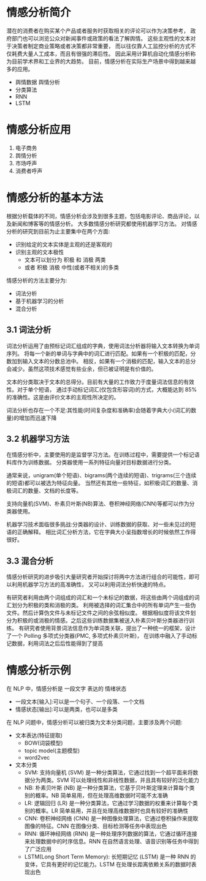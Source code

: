 # 情感分析简介
潜在的消费者在购买某个产品或者服务时获取相关的评论可以作为决策参考， 政府部门也可以浏览公众对新闻事件或政策的看法了解舆情。 这些主观性的文本对于决策者制定商业策略或者决策都非常重要， 而以往仅靠人工监控分析的方式不仅耗费大量人工成本，而且有很强的滞后性。 因此采用计算机自动化情感分析称为目前学术界和工业界的大趋势。 目前，情感分析在实际生产场景中得到越来越多的应用。
* 舆情数据 舆情分析
* 分类算法
* RNN
* LSTM

# 情感分析应用
1. 电子商务
2. 舆情分析
3. 市场呼声
4. 消费者呼声

# 情感分析的基本方法
根据分析载体的不同，情感分析会涉及到很多主题，包括电影评论、商品评论，以及新闻和博客等的情感分析。 大多数情感分析研究都使用机器学习方法。
对情感分析的研究到目前为止主要集中在两个方面:
* 识别给定的文本实体是主观的还是客观的
* 识别主观的文本极性
    * 文本可以划分为 积极 和 消极 两类
    * 或者 积极 消极 中性(或者不相关)的多类

情感分析的方法主要分为:
* 词法分析
* 基于机器学习的分析
* 混合分析
## 3.1 词法分析
词法分析运用了由预标记词汇组成的字典，使用词法分析器将输入文本转换为单词序列。 将每一个新的单词与字典中的词汇进行匹配。如果有一个积极的匹配，分数加到输入文本的分数总池中。 相反，如果有一个消极的匹配，输入文本的总分会减少。虽然这项技术感觉有些业余，但已被证明是有价值的。 

文本的分类取决于文本的总得分。目前有大量的工作致力于度量词法信息的有效性。对于单个短语， 通过手动标记词汇(仅包含形容词)的方式，大概能达到 85% 的准确性。这是由评价文本的主观性所决定的。

词法分析也存在一个不足:其性能(时间复杂度和准确率)会随着字典大小(词汇的数量)的增加而迅速下降

## 3.2 机器学习方法
在情感分析中，主要使用的是监督学习方法。在训练过程中，需要提供一个标记语料库作为训练数据。 分类器使用一系列特征向量对目标数据进行分类。

通常来说，unigram(单个短语)、bigrams(两个连续的短语)、trigrams(三个连续的短语)都可以被选为特征向量。 当然还有其他一些特征，如积极词汇的数量、消极词汇的数量、文档的长度等。

支持向量机(SVM)、朴素贝叶斯(NB)算法、卷积神经网络(CNN)等都可以作为分类器使用。

机器学习技术面临很多挑战:分类器的设计、训练数据的获取、对一些未见过的短语的正确解释。 相比词汇分析方法，它在字典大小呈指数增长的时候依然工作得很好。

## 3.3 混合分析
情感分析研究的进步吸引大量研究者开始探讨将两中方法进行组合的可能性，即可以利用机器学习方法的高准确性， 又可以利用词法分析快速的特点。

有研究者利用由两个词组成的词汇和一个未标记的数据，将这些由两个词组成的词汇划分为积极的类和消极的类。 利用被选择的词汇集合中的所有单词产生一些伪文件。然后计算伪文件与未标记文件之间的余弦相似度。 根据相似度将该文件划分为积极的或消极的情感。之后这些训练数据集被送入朴素贝叶斯分类器进行训练。
有研究者使用背景词法信息作为单词类关联，提出了一种统一的框架，设计了一个 Polling 多项式分类器(PMC, 多项式朴素贝叶斯)， 在训练中融入了手动标记数据，利用词法之后后性能得到了提高

# 情感分析示例
在 NLP 中，情感分析是 一段文字 表达的 情绪状态
* 一段文本[输入]:可以是一个句子、一个段落、一个文档
* 情感状态[输出]:可以是两类，也可以是多类

在 NLP 问题中，情感分析可以被归类为文本分类问题，主要涉及两个问题:
* 文本表达(特征提取)
    * BOW(词袋模型)
    * topic model(主题模型)
    * word2vec
* 文本分类
    * SVM: 支持向量机 (SVM) 是一种分类算法，它通过找到一个超平面来将数据分为两类。SVM 可以处理线性和非线性数据，并且具有较好的泛化能力
    * NB: 朴素贝叶斯 (NB) 是一种分类算法，它基于贝叶斯定理来计算每个类别的概率。NB 简单易用，但在处理高维数据时可能不太准确
    * LR: 逻辑回归 (LR) 是一种分类算法，它通过学习数据的权重来计算每个类别的概率。LR 简单易用，并且在处理高维数据时也具有较好的准确性
    * CNN: 卷积神经网络 (CNN) 是一种图像处理算法，它通过卷积操作来提取图像的特征。CNN 在图像分类、目标检测等任务中表现出色
    * RNN: 循环神经网络 (RNN) 是一种处理序列数据的算法，它通过循环连接来处理数据中的时序信息。RNN 在自然语言处理、语音识别等任务中得到了广泛应用
    * LSTM(Long Short Term Memory): 长短期记忆 (LSTM) 是一种 RNN 的变体，它具有更好的记忆能力。LSTM 在处理长距离依赖关系的数据时表现出色
